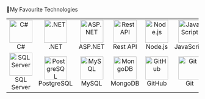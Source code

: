 🧠My Favourite Technologies
<markdown-accessiblity-table><table> <tr> <td align="center" width="96"> <img src="https://techstack-generator.vercel.app/csharp-icon.svg" width="60" height="60" alt="C#"/><br>C# </td> <td align="center" width="96"> <img src="https://cdn.jsdelivr.net/gh/devicons/devicon/icons/dot-net/dot-net-original-wordmark.svg" width="60" height="60" alt=".NET"/><br>.NET </td> <td align="center" width="96"> <img src="https://skillicons.dev/icons?i=dotnet" width="60" height="60" alt="ASP.NET"/><br>ASP.NET </td> <td align="center" width="96"> <img src="https://techstack-generator.vercel.app/restapi-icon.svg" width="60" height="60" alt="Rest API"/><br>Rest API </td> <td align="center" width="96"> <img src="https://skillicons.dev/icons?i=nodejs" width="60" height="60" alt="Node.js"/><br>Node.js </td> <td align="center" width="96"> <img src="https://techstack-generator.vercel.app/js-icon.svg" width="60" height="60" alt="JavaScript"/><br>JavaScript </td> <td align="center" width="96"> <img src="https://skillicons.dev/icons?i=jquery" width="60" height="60" alt="jQuery"/><br>jQuery </td> <td align="center" width="96"> <img src="https://techstack-generator.vercel.app/react-icon.svg" width="60" height="60" alt="React"/><br>React </td> <td align="center" width="96"> <img src="https://skillicons.dev/icons?i=azure" width="60" height="60" alt="Azure"/><br>Azure </td> </tr> <tr> <td align="center" width="96"> <img src="https://user-images.githubusercontent.com/4249331/52232852-e2c4f780-28bd-11e9-835d-1e3cf3e43888.png" width="60" height="60" alt="SQL Server"/><br>SQL Server </td> <td align="center" width="96"> <img src="https://skillicons.dev/icons?i=postgres" width="60" height="60" alt="PostgreSQL"/><br>PostgreSQL </td> <td align="center" width="96"> <img src="https://techstack-generator.vercel.app/mysql-icon.svg" width="60" height="60" alt="MySQL"/><br>MySQL </td> <td align="center" width="96"> <img src="https://skillicons.dev/icons?i=mongodb" width="60" height="60" alt="MongoDB"/><br>MongoDB </td> <td align="center" width="96"> <img src="https://techstack-generator.vercel.app/github-icon.svg" width="60" height="60" alt="GitHub"/><br>GitHub </td> <td align="center" width="96"> <img src="https://skillicons.dev/icons?i=git" width="60" height="60" alt="Git"/><br>Git </td> <td align="center" width="96"> <img src="https://skillicons.dev/icons?i=html" width="60" height="60" alt="HTML"/><br>HTML </td> <td align="center" width="96"> <img src="https://skillicons.dev/icons?i=css" width="60" height="60" alt="CSS"/><br>CSS </td> <td align="center" width="96"> <img src="https://skillicons.dev/icons?i=bootstrap" width="60" height="60" alt="Bootstrap"/><br>Bootstrap </td> </tr> </table></markdown-accessiblity-table>
